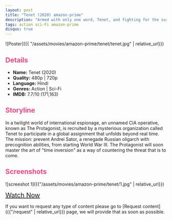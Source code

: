 ```yaml
---
layout: post
title: "Tenet (2020) amazon-prime"
description: "Armed with only one word, Tenet, and fighting for the survival of the entire world, a Protagonist journeys through a twilight world of international espionage on a mission that will unfold in something beyond real time. "
tags: action sci-Fi amazon-prime
disqus: true
---
```

<style>
h2{
    color:#F24784;
}
</style>

![Poster]({{ "/assets/movies/amazon-prime/tenet/tenet.jpg" | relative_url}})

## Details

* **Name:** Tenet (2020)
* **Quality:** 480p \| 720p
* **Language:** Hindi
* **Genres:**  Action \| Sci-Fi
* **IMDB:** 7.7/10 (171,163)

## Storyline

In a twilight world of international espionage, an unnamed CIA operative, known as The Protagonist, is recruited by a mysterious organization called Tenet to participate in a global assignment that unfolds beyond real time. The mission: prevent Andrei Sator, a renegade Russian oligarch with precognition abilities, from starting World War III. The Protagonist will soon master the art of "time inversion" as a way of countering the threat that is to come.

## Screenshots

![screeshot 1]({{"/assets/movies/amazon-prime/tenet/1.jpg" | relative_url}})

<a class="btn card_btn" href="{{ '/movies/amazon-prime/tenet' | relative_url}}" style="font-size:20px" target="_blank">Watch Now</a>

If you want to request any type of content please go to [Request content]({{"/request" | relative_url}}) page, we will provide that as soon as possible.
